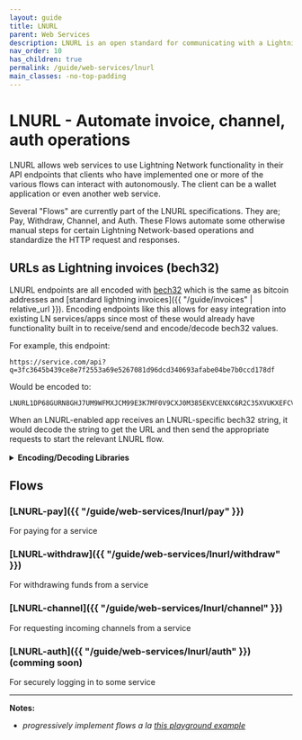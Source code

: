 ```yaml
---
layout: guide
title: LNURL
parent: Web Services
description: LNURL is an open standard for communicating with a Lightning node through HTTP.
nav_order: 10
has_children: true
permalink: /guide/web-services/lnurl
main_classes: -no-top-padding
---
```


# LNURL - Automate invoice, channel, auth operations

LNURL allows web services to use Lightning Network functionality in their API endpoints that clients who have implemented one or more of the various flows can interact with autonomously. The client can be a wallet application or even another web service.

Several "Flows" are currently part of the LNURL specifications. They are; Pay, Withdraw, Channel, and Auth. These Flows automate some otherwise manual steps for certain Lightning Network-based operations and standardize the HTTP request and responses.

## URLs as Lightning invoices (bech32)

LNURL endpoints are all encoded with [bech32](https://en.bitcoin.it/wiki/Bech32) which is the same as bitcoin addresses and [standard lightning invoices]({{ "/guide/invoices" | relative_url }}). Encoding endpoints like this allows for easy integration into existing LN services/apps since most of these would already have functionality built in to receive/send and encode/decode bech32 values.

For example, this endpoint:
```
https://service.com/api?q=3fc3645b439ce8e7f2553a69e5267081d96dcd340693afabe04be7b0ccd178df
```

Would be encoded to:
```
LNURL1DP68GURN8GHJ7UM9WFMXJCM99E3K7MF0V9CXJ0M385EKVCENXC6R2C35XVUKXEFCV5MKVV34X5EKZD3EV56NYD3HXQURZEPEXEJXXEPNXSCRVWFNV9NXZCN9XQ6XYEFHVGCXXCMYXYMNSERXFQ5FNS
```

When an LNURL-enabled app receives an LNURL-specific bech32 string, it would decode the string to get the URL and then send the appropriate requests to start the relevant LNURL flow.

<details style="margin-top: 1rem;">
  <summary><strong>Encoding/Decoding Libraries</strong></summary>
  <ul>
    <li><a href="https://github.com/fiatjaf/go-lnurl">go-lnurl</a> &ndash; <strong>lnurl</strong> helper structs, encode/decode, verify signatures, misc helpers.</li>
    <li><a href="https://github.com/chill117/lnurl-platformio">lnurl-platformio</a> &ndash; Implementation of lnurl in C++ for PlatformIO (software tooling for hardware devices).</li>
    <li><a href="https://github.com/fiatjaf/js-lnurl">js-lnurl</a> &ndash; Tools for adding <strong>lnurl</strong> support in a JavaScript wallet.</li>
    <li><a href="https://github.com/tkijewski/php-lnurl">php-lnurl</a> &ndash; Easy PHP encoding and decoding of bech32 <strong>lnurl</strong>s.</li>
    <li><a href="https://github.com/python-ln/lnurl">python-lnurl</a> &ndash; Tools for dealing with <strong>lnurl</strong> in Python.</li>
    <li><a href="https://github.com/bumi/lnurl-ruby">lnurl-ruby</a> &ndash; A gem that provides helpers to work with <strong>lnurl</strong> from Ruby.</li>
    <li><a href="https://github.com/edouardparis/rust-lnurl">lnurl-rust</a> &ndash; Rust helpers for <strong>lnurl</strong>.</li>
    <li><a href="https://github.com/bottlepay/dart_lnurl">dart_lnurl</a> &ndash; Library for <strong>lnurl</strong> in Dart.</li>
  </ul>
</details>

## Flows

### [LNURL-pay]({{ "/guide/web-services/lnurl/pay" }})
For paying for a service

### [LNURL-withdraw]({{ "/guide/web-services/lnurl/withdraw" }})
For withdrawing funds from a service

### [LNURL-channel]({{ "/guide/web-services/lnurl/channel" }})
For requesting incoming channels from a service

### [LNURL-auth]({{ "/guide/web-services/lnurl/auth" }}) (comming soon)
For securely logging in to some service

---

**Notes:**
- _progressively implement flows a la [this playground example](https://www.oauth.com/playground/device-code.html)_

